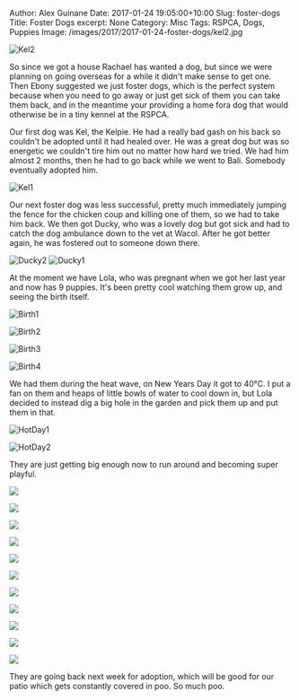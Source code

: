 Author: Alex Guinane
Date: 2017-01-24 19:05:00+10:00
Slug: foster-dogs
Title: Foster Dogs
excerpt: None
Category: Misc
Tags: RSPCA, Dogs, Puppies
Image: /images/2017/2017-01-24-foster-dogs/kel2.jpg

![Kel2](/images/2017/2017-01-24-foster-dogs/kel2.jpg "Kel the Kelpie")

So since we got a house Rachael has wanted a dog, but since we were planning on going overseas for a while it didn't make sense to get one. Then Ebony suggested we just foster dogs, which is the perfect system because when you need to go away or just get sick of them you can take them back, and in the meantime your providing a home fora dog that would otherwise be in a tiny kennel at the RSPCA.

Our first dog was Kel, the Kelpie. He had a really bad gash on his back so couldn't be adopted until it had healed over. He was a great dog but was so energetic we couldn't tire him out no matter how hard we tried. We had him almost 2 months, then he had to go back while we went to Bali. Somebody eventually adopted him.

![Kel1](/images/2017/2017-01-24-foster-dogs/kel1.jpg "Kel the Kelpie")

Our next foster dog was less successful, pretty much immediately jumping the fence for the chicken coup and killing one of them, so we had to take him back. We then got Ducky, who was a lovely dog but got sick and had to catch the dog ambulance down to the vet at Wacol. After he got better again, he was fostered out to someone down there.

![Ducky2](/images/2017/2017-01-24-foster-dogs/ducky2.jpg "Ducky") ![Ducky1](/images/2017/2017-01-24-foster-dogs/ducky1.jpg "Ducky")

At the moment we have Lola, who was pregnant when we got her last year and now has 9 puppies. It's been pretty cool watching them grow up, and seeing the birth itself.

![Birth1](/images/2017/2017-01-24-foster-dogs/birth1.jpg "Lola with puppies")

![Birth2](/images/2017/2017-01-24-foster-dogs/birth2.jpg "Lola with puppies")

![Birth3](/images/2017/2017-01-24-foster-dogs/birth3.jpg)

![Birth4](/images/2017/2017-01-24-foster-dogs/birth4.jpg)

We had them during the heat wave, on New Years Day it got to 40°C. I put a fan on them and heaps of little bowls of water to cool down in, but Lola decided to instead dig a big hole in the garden and pick them up and put them in that.

![HotDay1](/images/2017/2017-01-24-foster-dogs/hotday1.jpg "Escaping the heat")

![HotDay2](/images/2017/2017-01-24-foster-dogs/hotday2.jpg "Escaping the heat")

They are just getting big enough now to run around and becoming super playful.

![](/images/2017/2017-01-24-foster-dogs/p1.jpg)

![](/images/2017/2017-01-24-foster-dogs/p2.jpg)

![](/images/2017/2017-01-24-foster-dogs/p3.jpg)

![](/images/2017/2017-01-24-foster-dogs/p4.jpg)

![](/images/2017/2017-01-24-foster-dogs/p5.jpg)

![](/images/2017/2017-01-24-foster-dogs/p6.jpg)

![](/images/2017/2017-01-24-foster-dogs/p7.jpg)

![](/images/2017/2017-01-24-foster-dogs/p8.jpg)

![](/images/2017/2017-01-24-foster-dogs/p9.jpg)

![](/images/2017/2017-01-24-foster-dogs/p10.jpg)

![](/images/2017/2017-01-24-foster-dogs/p11.jpg)

They are going back next week for adoption, which will be good for our patio which gets constantly covered in poo. So much poo.
